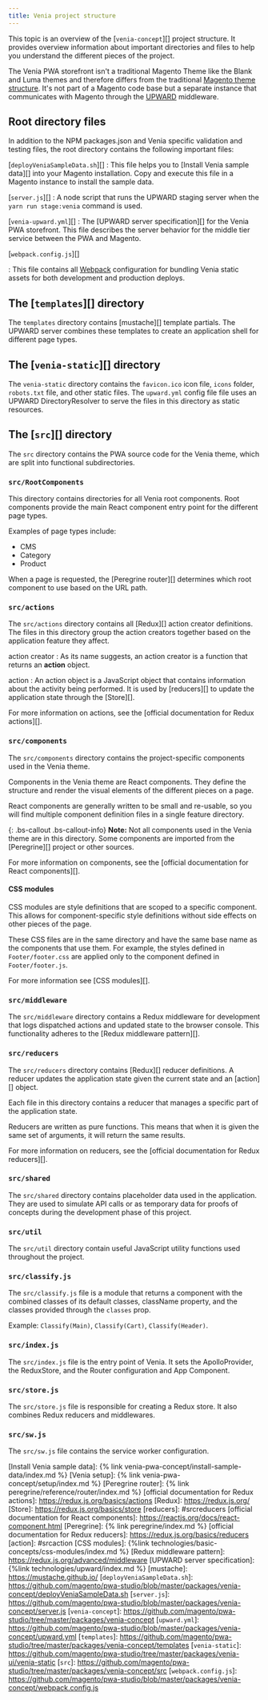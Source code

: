 ```yaml
---
title: Venia project structure
---
```


This topic is an overview of the [`venia-concept`][] project structure.
It provides overview information about important directories and files to help you understand the different pieces of the project.

The Venia PWA storefront isn't a traditional Magento Theme like the Blank and Luma themes and therefore differs from the traditional [Magento theme structure][].
It's not part of a Magento code base but a separate instance that communicates with Magento through the [UPWARD][] middleware.

## Root directory files

In addition to the NPM packages.json and Venia specific validation and testing files, the root directory contains the following important files:

[`deployVeniaSampleData.sh`][]
: This file helps you to [Install Venia sample data][] into your Magento installation.
  Copy and execute this file in a Magento instance to install the sample data.

[`server.js`][]
: A node script that runs the UPWARD staging server when the `yarn run stage:venia` command is used.

[`venia-upward.yml`][]
: The [UPWARD server specification][] for the Venia PWA storefront.
  This file describes the server behavior for the middle tier service between the PWA and Magento.

[`webpack.config.js`][]

: This file contains all [Webpack][] configuration for bundling Venia static assets for both development and production deploys.

## The [`templates`][] directory

The `templates` directory contains [mustache][] template partials.
The UPWARD server combines these templates to create an application shell for different page types.

## The [`venia-static`][] directory

The `venia-static` directory contains the `favicon.ico` icon file, `icons` folder, `robots.txt` file, and other static files. The `upward.yml` config file file uses an UPWARD DirectoryResolver to serve the files in this directory as static resources.

## The [`src`][] directory

The `src` directory contains the PWA source code for the Venia theme, which are split into functional subdirectories.

### `src/RootComponents`

This directory contains directories for all Venia root components.
Root components provide the main React component entry point for the different page types.

Examples of page types include:

* CMS
* Category
* Product

When a page is requested, the [Peregrine router][] determines which root component to use based on the URL path.

### `src/actions`

The `src/actions` directory contains all [Redux][] action creator definitions.
The files in this directory group the action creators together based on the application feature they affect.

action creator
: As its name suggests, an action creator is a function that returns an **action** object.

action
: An action object is a JavaScript object that contains information about the activity being performed.
  It is used by [reducers][] to update the application state through the [Store][].

For more information on actions, see the [official documentation for Redux actions][].

### `src/components`

The `src/components` directory contains the project-specific components used in the Venia theme.

Components in the Venia theme are React components.
They define the structure and render the visual elements of the different pieces on a page.

React components are generally written to be small and re-usable, so
you will find multiple component definition files in a single feature directory.

{: .bs-callout .bs-callout-info}
**Note:**
Not all components used in the Venia theme are in this directory.
Some components are imported from the [Peregrine][] project or other sources.

For more information on components, see the [official documentation for React components][].

#### CSS modules

CSS modules are style definitions that are scoped to a specific component.
This allows for component-specific style definitions without side effects on other pieces of the page.

These CSS files are in the same directory and have the same base name as the components that use them.
For example, the styles defined in `Footer/footer.css` are applied only to the component defined in `Footer/footer.js`.

For more information see [CSS modules][].

### `src/middleware`

The `src/middleware` directory contains a Redux middleware for development that logs dispatched actions and updated state to the browser console.
This functionality adheres to the [Redux middleware pattern][].

### `src/reducers`

The `src/reducers` directory contains [Redux][] reducer definitions.
A reducer updates the application state given the current state and an [action][] object.

Each file in this directory contains a reducer that manages a specific part of the application state.

Reducers are written as pure functions.
This means that when it is given the same set of arguments, it will return the same results.

For more information on reducers, see the [official documentation for Redux reducers][].

### `src/shared`

The `src/shared` directory contains placeholder data used in the application.
They are used to simulate API calls or as temporary data for proofs of concepts during the development phase of this project.

### `src/util`

The `src/util` directory contain useful JavaScript utility functions used throughout the project.

### `src/classify.js`

The `src/classify.js` file is a module that returns a component with the combined classes of its default classes, className property, and the classes provided through the `classes` prop.

Example: `Classify(Main)`, `Classify(Cart)`, `Classify(Header)`.

### `src/index.js`

The `src/index.js` file is the entry point of Venia.
It sets the ApolloProvider, the ReduxStore, and the Router configuration and App Component.

### `src/store.js`

The `src/store.js` file is responsible for creating a Redux store.
It also combines Redux reducers and middlewares.

### `src/sw.js`

The `src/sw.js` file contains the service worker configuration.


[Magento theme structure]: https://devdocs.magento.com/guides/v2.3/frontend-dev-guide/themes/theme-structure.html
[UPWARD]: https://github.com/magento/pwa-studio/tree/master/packages/upward-spec
[Webpack]: https://webpack.js.org/
[Install Venia sample data]: {% link venia-pwa-concept/install-sample-data/index.md %}
[Venia setup]: {% link venia-pwa-concept/setup/index.md %}
[Peregrine router]: {% link peregrine/reference/router/index.md %}
[official documentation for Redux actions]: https://redux.js.org/basics/actions
[Redux]: https://redux.js.org/
[Store]: https://redux.js.org/basics/store
[reducers]: #srcreducers
[official documentation for React components]: https://reactjs.org/docs/react-component.html
[Peregrine]: {% link peregrine/index.md %}
[official documentation for Redux reducers]: https://redux.js.org/basics/reducers
[action]: #srcaction
[CSS modules]: {%link technologies/basic-concepts/css-modules/index.md %}
[Redux middleware pattern]: https://redux.js.org/advanced/middleware
[UPWARD server specification]: {%link technologies/upward/index.md %}
[mustache]: https://mustache.github.io/
[`deployVeniaSampleData.sh`]: https://github.com/magento/pwa-studio/blob/master/packages/venia-concept/deployVeniaSampleData.sh
[`server.js`]: https://github.com/magento/pwa-studio/blob/master/packages/venia-concept/server.js
[`venia-concept`]: https://github.com/magento/pwa-studio/tree/master/packages/venia-concept
[`upward.yml`]: https://github.com/magento/pwa-studio/blob/master/packages/venia-concept/upward.yml
[`templates`]: https://github.com/magento/pwa-studio/tree/master/packages/venia-concept/templates
[`venia-static`]: https://github.com/magento/pwa-studio/tree/master/packages/venia-ui/venia-static
[`src`]: https://github.com/magento/pwa-studio/tree/master/packages/venia-concept/src
[`webpack.config.js`]: https://github.com/magento/pwa-studio/blob/master/packages/venia-concept/webpack.config.js

